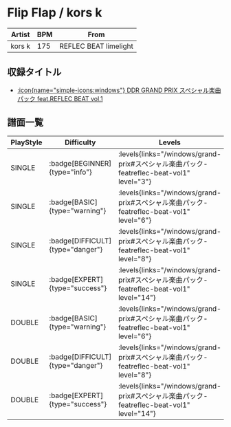 # Flip Flap / kors k

|Artist|BPM|From|
|------|---|----|
|kors k|175|REFLEC BEAT limelight|

## 収録タイトル

- [:icon{name="simple-icons:windows"} DDR GRAND PRIX スペシャル楽曲パック feat.REFLEC BEAT vol.1](/windows/grand-prix#スペシャル楽曲パック-featreflec-beat-vol1)

## 譜面一覧

|PlayStyle|Difficulty|Levels|Notes|Movie|
|---------|----------|------|-----|-----|
|SINGLE| :badge[BEGINNER]{type="info"}| :levels{links="/windows/grand-prix#スペシャル楽曲パック-featreflec-beat-vol1" level="3"}|94/1||
|SINGLE| :badge[BASIC]{type="warning"}| :levels{links="/windows/grand-prix#スペシャル楽曲パック-featreflec-beat-vol1" level="6"}|227/7||
|SINGLE| :badge[DIFFICULT]{type="danger"}| :levels{links="/windows/grand-prix#スペシャル楽曲パック-featreflec-beat-vol1" level="8"}|252/57||
|SINGLE| :badge[EXPERT]{type="success"}| :levels{links="/windows/grand-prix#スペシャル楽曲パック-featreflec-beat-vol1" level="14"}|434/29||
|DOUBLE| :badge[BASIC]{type="warning"}| :levels{links="/windows/grand-prix#スペシャル楽曲パック-featreflec-beat-vol1" level="6"}|225/3||
|DOUBLE| :badge[DIFFICULT]{type="danger"}| :levels{links="/windows/grand-prix#スペシャル楽曲パック-featreflec-beat-vol1" level="8"}|254/16||
|DOUBLE| :badge[EXPERT]{type="success"}| :levels{links="/windows/grand-prix#スペシャル楽曲パック-featreflec-beat-vol1" level="14"}|390/18||

